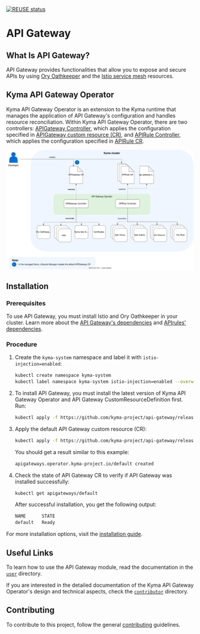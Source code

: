 [![REUSE status](https://api.reuse.software/badge/github.com/kyma-project/api-gateway)](https://api.reuse.software/info/github.com/kyma-project/api-gateway)

# API Gateway

## What Is API Gateway?

API Gateway provides functionalities that allow you to expose and secure APIs by using [Ory Oathkeeper](https://www.ory.sh/docs/oathkeeper) and the [Istio service mesh](https://istio.io/) resources.

## Kyma API Gateway Operator

Kyma API Gateway Operator is an extension to the Kyma runtime that manages the application of API Gateway's configuration and handles resource reconciliation. Within Kyma API Gateway Operator, there are two controllers: [APIGateway Controller](./docs/user/00-10-overview-api-gateway-controller.md), which applies the configuration specified in [APIGateway custom resource (CR)](./docs/user/custom-resources/apigateway/), and [APIRule Controller](./docs/user/00-20-overview-api-rule-controller.md), which applies the configuration specified in [APIRule CR](./docs/user/custom-resources/apirule/).

![Kyma API Gateway Operator Overview](./docs/assets/operator-overview.svg)

## Installation

### Prerequisites

To use API Gateway, you must install Istio and Ory Oathkeeper in your cluster. Learn more about the [API Gateway's dependencies](./docs/contributor/01-20-api-gateway-dependencies.md) and [APIrules' dependencies](./docs/contributor/01-30-api-rule-dependencies.md).

### Procedure
1. Create the `kyma-system` namespace and label it with `istio-injection=enabled`:

   ```bash
   kubectl create namespace kyma-system
   kubectl label namespace kyma-system istio-injection=enabled --overwrite
   ```

2. To install API Gateway, you must install the latest version of Kyma API Gateway Operator and API Gateway CustomResourceDefinition first. Run:

   ```bash
   kubectl apply -f https://github.com/kyma-project/api-gateway/releases/latest/download/api-gateway-manager.yaml
   ```

3. Apply the default API Gateway custom resource (CR):

   ```bash
   kubectl apply -f https://github.com/kyma-project/api-gateway/releases/latest/download/apigateway-default-cr.yaml
   ```

   You should get a result similar to this example:

   ```bash
   apigateways.operator.kyma-project.io/default created
   ```

4. Check the state of API Gateway CR to verify if API Gateway was installed successfully:

   ```bash
   kubectl get apigateways/default
   ```

   After successful installation, you get the following output:

   ```bash
   NAME      STATE
   default   Ready
   ```

For more installation options, visit the [installation guide](./docs/contributor/01-00-installation.md).

## Useful Links

To learn how to use the API Gateway module, read the documentation in the [`user`](./docs/user/) directory.

If you are interested in the detailed documentation of the Kyma API Gateway Operator's design and technical aspects, check the [`contributor`](./docs/contributor/) directory.

## Contributing

To contribute to this project, follow the general [contributing](https://github.com/kyma-project/community/blob/main/docs/contributing/02-contributing.md) guidelines.
